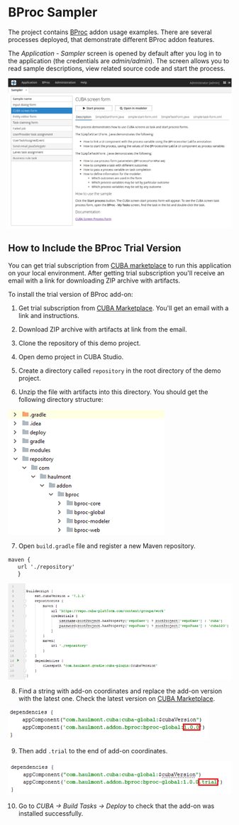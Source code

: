 # BProc Sampler

The project contains [BProc](https://www.cuba-platform.com/marketplace/bproc/) addon usage examples. There are several processes deployed, that demonstrate different BProc addon features.

The *Application - Sampler* screen is opened by default after you log in to the application (the credentials are _admin/admin_). The screen allows you to read sample descriptions, view related source code and start the process.

![BProc Sampler Overview](/images/bproc-sampler-overview.png)

## How to Include the BProc Trial Version

You can get trial subscription from [CUBA marketplace](https://www.cuba-platform.com/marketplace/bproc/) to run this application on your local environment. After getting trial subscription you'll receive an email with a link for downloading ZIP archive with artifacts.

To install the trial version of BProc add-on:

1. Get trial subscription from [CUBA Marketplace](https://www.cuba-platform.com/marketplace/bproc/). You'll get an email with a link and instructions.

2. Download ZIP archive with artifacts at link from the email.

3. Clone the repository of this demo project.

4. Open demo project in CUBA Studio.

5. Create a directory called `repository` in the root directory of the demo project.

6. Unzip the file with artifacts into this directory. You should get the following directory structure:

 ![structure](images/structure.png)

7. Open `build.gradle` file and register a new Maven repository.
 ```
maven {
    url './repository'
    }
```
 ![buildscript](images/buildscript.png)

8. Find a string with add-on coordinates and replace the add-on version with the latest one. Check the latest version on [CUBA Marketplace](https://www.cuba-platform.com/marketplace/bproc/).

 ![version](images/version.png)

9. Then add `.trial` to the end of add-on coordinates.

 ![trial](images/trial.png)

10. Go to *CUBA -> Build Tasks -> Deploy* to check that the add-on was installed successfully.   
